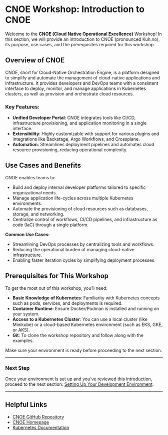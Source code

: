 # CNOE Workshop: Introduction to CNOE

Welcome to the **CNOE (Cloud Native Operational Excellence)** Workshop! In this section, we will provide an introduction to CNOE (pronounced Kuh.no), its purpose, use cases, and the prerequisites required for this workshop.

## Overview of CNOE

CNOE, short for Cloud-Native Orchestration Engine, is a platform designed to simplify and automate the management of cloud-native applications and infrastructure. It provides developers and DevOps teams with a consistent interface to deploy, monitor, and manage applications in Kubernetes clusters, as well as provision and orchestrate cloud resources.

### Key Features:
- **Unified Developer Portal**: CNOE integrates tools like CI/CD, infrastructure provisioning, and application monitoring in a single interface.
- **Extensibility**: Highly customizable with support for various plugins and integrations like Backstage, Argo Workflows, and Crossplane.
- **Automation**: Streamlines deployment pipelines and automates cloud resource provisioning, reducing operational complexity.

## Use Cases and Benefits

CNOE enables teams to:
- Build and deploy internal developer platforms tailored to specific organizational needs.
- Manage application life-cycles across multiple Kubernetes environments.
- Automate the provisioning of cloud resources such as databases, storage, and networking.
- Centralize control of workflows, CI/CD pipelines, and infrastructure as code (IaC) through a single platform.

**Common Use Cases:**
- Streamlining DevOps processes by centralizing tools and workflows.
- Reducing the operational burden of managing cloud-native infrastructure.
- Enabling faster iteration cycles by simplifying deployment processes.

## Prerequisites for This Workshop

To get the most out of this workshop, you’ll need:
- **Basic Knowledge of Kubernetes**: Familiarity with Kubernetes concepts such as pods, services, and deployments is required.
- **Container Runtime**: Ensure Docker/Podman is installed and running on your system.
- **Access to a Kubernetes Cluster**: You can use a local cluster (like Minikube) or a cloud-based Kubernetes environment (such as EKS, GKE, or AKS).
- **Git**: To clone the workshop repository and follow along with the examples.

Make sure your environment is ready before proceeding to the next section.

---

### Next Step

Once your environment is set up and you’ve reviewed this introduction, proceed to the next section: [Setting Up Your Development Environment](./02-setup-environment.md).

---

## Helpful Links
- [CNOE GitHub Repository](https://github.com/cnoe-io)
- [CNOE Homepage](https://cnoe.io/docs/category/getting-started)
- [Kubernetes Documentation](https://kubernetes.io/docs)
